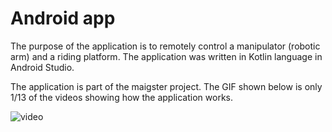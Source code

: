 # Android app
The purpose of the application is to remotely control a manipulator (robotic arm) and a riding platform. The application was written in Kotlin language in Android Studio.

The application is part of the maigster project. The GIF shown below is only 1/13 of the videos showing how the application works.

![video](https://github.com/reiden12364/PONG/blob/main/video.gif)
